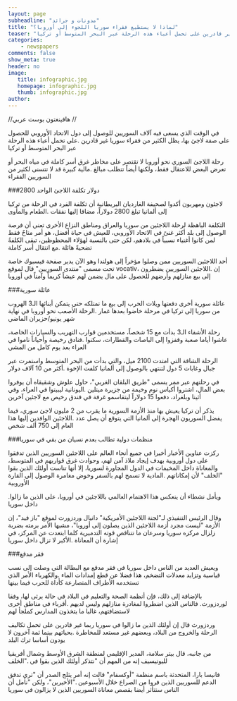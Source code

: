 ```yaml
---
layout: page
subheadline: "مدونات و جرائد"
title: "لماذا لا يستطيع فقراء سوريا اللجوء إلى أوروبا؟"
teaser: "في الوقت الذي يسعى فيه آلاف السوريين للوصول إلى دول الاتحاد الأوروبي للحصول على صفة لاجئ بها، يظل الكثير من فقراء سوريا غير قادرين على تحمل أعباء هذه الرحلة عبر البحر المتوسط أو تركيا"
categories:
    - newspapers
comments: false
show_meta: true
header: no
image:
   title: infographic.jpg
   homepage: infographic.jpg
   thumb: infographic.jpg
author:
---
```


//هافينغتون بوست عربي //


في الوقت الذي يسعى فيه آلاف السوريين للوصول إلى دول الاتحاد الأوروبي للحصول على صفة لاجئ بها، يظل الكثير من فقراء سوريا غير قادرين .على تحمل أعباء هذه الرحلة عبر البحر المتوسط أو تركيا

رحلة اللاجئ السوري نحو أوروبا لا تقتصر على مخاطر غرق أسر كاملة في مياه البحر أو تعرض البعض للاعتقال فقط، ولكنها أيضاً تتطلب مبالغ .مالية كبيرة قد لا تتسنى لكثير من السوريين الفقراء

###2800 دولار تكلفة اللاجئ الواحد

لاجئون ومهربون أكدوا لصحيفة الغارديان البريطانية أن تكلفة الفرد في الرحلة من تركيا إلى ألمانيا تبلغ 2800 دولاراً، مضافا إليها نفقات .الطعام والمأوى

التكلفة الباهظة لرحلة اللاجئين من سوريا والعراق ومناطق النزاع الأخرى تعني أن فرصة الوصول إلى بلد أكثر غنىً في الاتحاد الأوروبي، للعيش في حياة أفضل، هو أمر متاحٌ فقط لمن كانوا أغنياء نسبياً في بلادهم، لكن حتى بالنسبة لهؤلاء المحظوظين، تبقى الكلفةُ تضحيةً هائلة .مع انتقال أسر كاملة

أحد اللاجئين السوريين ممن وصلوا مؤخراً إلى هولندا وهو الآن يدير صفحة فيسبوك خاصة تحت مسمى "منتدى السوريين" قال لموقع vocativ، إن .اللاجئين السوريين يضطرون إلى بيع منازلهم وأرضهم للحصول على مال يضمن لهم عيشاً كريماً وآمناً في أوروبا

###عائلة سورية

عائلة سورية أخرى دفعتها ويلات الحرب إلى بيع ما تمتلكه حتى يتمكن أبنائها الـ3 الهروب من سوريا إلى تركيا في مرحلة خاضوا بعدها غمار .الرحلة الأصعب نحو أوروبا في نهاية شهر يونيو/حزيران الماضي

رحلة الأشقاء الـ3 بدأت مع 15 شخصاً، مستخدمين قوارب التهريب والسيارات الخاصة، عاشوا أياما صعبة وقفزوا إلى الباصات والقطارات، سكنوا .فنادق رخيصة وأحياناً ناموا في العراء بعد يوم كامل من المشي

الرحلة الشاقة التي امتدت 2100 ميل، والتي بدأت من البحر المتوسط واستمرت عبر جبال وغابات 5 دول لتنتهي بالوصول إلى ألمانيا كلفت الإخوة .أكثر من 10 آلاف دولار

في رحلتهم عبر ممر يسمى "طريق البلقان الغربي"، حاول علوش وشقيقاه أن يوفروا بعض المال، اشتروا أكياس نوم وخيمة من جزيرة ميتلين .اليونانية ليبيتوا في العراء، وفي أثينا وبلغراد، دفعوا 15 دولاراً ليتقاسمو غرفة في فندق رخيص مع لاجئين آخرين

يذكر أن تركيا يعيش بها منذ الأزمة السورية ما يقرب من 2 مليون لاجئ سوري، فيما يفضل السوريون الهجرة إلى ألمانيا التي يتوقع أن يصل عدد .اللاجئين الوافدين إليها هذا العام إلى 750 ألف شخص

###منظمات دولية تطالب بعدم نسيان من بقي في سوريا

ركزت عناوين الأخبار أخيرا في جميع أنحاء العالم على اللاجئين السوريين الذين تدفقوا على دول أوروبية بهدف إيجاد ملاذ آمن لهم، وحوادث غرق قواربهم في المتوسط، والمعاناة داخل المخيمات في الدول المجاورة لسوريا، إلا أنها تناست أولئك الذين بقوا "الخلف" لأن إمكاناتهم .المادية لا تسمح لهم بالسفر وخوض مغامرة الوصول إلى القارة الأوروبية

.ويأمل نشطاء أن ينعكس هذا الاهتمام العالمي باللاجئين في أوروبا، على الذين ما زالوا داخل سوريا

وقال الرئيس التنفيذي لـ"لجنة اللاجئين الأمريكية" دانيال وردزورث لموقع "باز فيد"، إن الأزمة "ليست مجرد أزمة اللاجئين الذين يصلون إلى أوروبا"، مشبها الأمر برمته بضربة زلزال مركزه سوريا وسرعان ما تتناقص قوته التدميرية كلما ابتعدت عن المركز، في إشارة أن المعاناة .الأكبر لا تزال داخل سوريا

###فقر مدقع

ويعيش العديد من الناس داخل سوريا في فقر مدقع مع البطالة التي وصلت إلى نسب قياسية وتزايد معدلات التضخم، هذا فضلا عن قطع إمدادات الماء .والكهرباء الأمر الذي تستخدمه الأطراف المتصارعة كأداة للحرب فيما بينها

بالإضافة إلى ذلك، فإن أنظمة الصحة والتعليم في البلاد في حالة يرثى لها، وفقا لوردزورث. فالناس الذين اضطروا لمغادرة منازلهم وليس لديهم .أقرباء في مناطق أخرى لاستضافتهم، غالبا ما يتخذون المدارس كملجأ لهم

وردزورث قال إن أولئك الذين ما زالوا في سوريا ربما غير قادرين على تحمل تكاليف الرحلة والخروج من البلاد، وبعضهم غير مستعد للمخاطرة .بحياتهم بينما ثمة آخرون لا يودون أساسا ترك البلد

من جانبه، قال بيتر سلامة، المدير الإقليمي لمنطقة الشرق الأوسط وشمال أفريقيا لليونيسيف إنه من المهم أن "نتذكر أولئك الذين بقوا في ."الخلف

فانيسا بارا، المتحدثة باسم منظمة "أوكسفام" قالت إنه أمر يثلج الصدر أن "ترى تدفق الدعم للسوريين الذين فروا من الصراع خلال الأسبوعين ."الأخيرين"، ولكن "نأمل أن الناس ستتأثر أيضا بقصص معاناة السوريين الذين لا يزالون في سوريا

